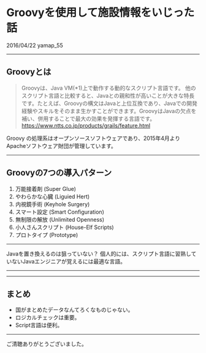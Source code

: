 # Groovyを使用して施設情報をいじった話

2016/04/22 yamap_55

---

## Groovyとは

>Groovyは、Java VM(*1)上で動作する動的なスクリプト言語です。 他のスクリプト言語と比較すると、Javaとの親和性が高いことが大きな特長です。たとえば、Groovyの構文はJavaと上位互換であり、Javaでの開発経験やスキルをそのまま生かすことができます。GroovyはJavaの欠点を補い、併用することで最大の効果を発揮する言語です。
>https://www.ntts.co.jp/products/grails/feature.html

Groovy の処理系はオープンソースソフトウェアであり、2015年4月よりApacheソフトウェア財団が管理しています。

---

## Groovyの7つの導入パターン
1. 万能接着剤 (Super Glue)
2. やわらかな心臓 (Liguied Hert)
3. 内視鏡手術 (Keyhole Surgery)
4. スマート設定 (Smart Configuration)
5. 無制限の解放 (Unlimited Openness)
6. 小人さんスクリプト (House-Elf Scripts)
7. プロトタイプ (Prototype)

---

Javaを置き換えるのは狙っていない？
個人的には、スクリプト言語に習熟していないJavaエンジニアが覚えるには最適な言語。

---

---
## まとめ
- 国がまとめたデータなんてろくなものじゃない。
- ロジカルチェックは重要。
- Script言語は便利。

---
ご清聴ありがとうございました。